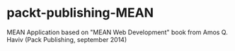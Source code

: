 # packt-publishing-MEAN
MEAN Application based on "MEAN Web Development" book from Amos Q. Haviv (Pack Publishing, september 2014)
